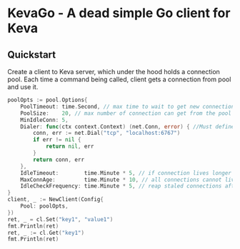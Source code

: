 # KevaGo - A dead simple Go client for Keva

## Quickstart

Create a client to Keva server, which under the hood holds a connection pool.
Each time a command being called, client gets a connection from pool and use it.

```go
poolOpts := pool.Options{
    PoolTimeout: time.Second, // max time to wait to get new connection from pool
    PoolSize:    20, // max number of connection can get from the pool
    MinIdleConn: 5,
    Dialer: func(ctx context.Context) (net.Conn, error) { //Must define dialer func
        conn, err := net.Dial("tcp", "localhost:6767")
        if err != nil {
            return nil, err
        }
        return conn, err
    },
    IdleTimeout:        time.Minute * 5, // if connection lives longer than 5 minutes, it is removable
    MaxConnAge:         time.Minute * 10, // all connections cannot live longer than this
    IdleCheckFrequency: time.Minute * 5, // reap staled connections after 5 minutes
}
client, _ := NewClient(Config{
    Pool: poolOpts,
})
ret, _ = cl.Set("key1", "value1")
fmt.Println(ret)
ret, _ := cl.Get("key1")
fmt.Println(ret)
```
